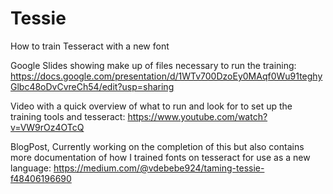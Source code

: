 # Tessie
How to train Tesseract with a new font

Google Slides showing make up of files necessary to run the training: https://docs.google.com/presentation/d/1WTv700DzoEy0MAqf0Wu91teghyGlbc48oDvCvreCh54/edit?usp=sharing

Video with a quick overview of what to run and look for to set up the training tools and tesseract: https://www.youtube.com/watch?v=VW9rOz4OTcQ

BlogPost, Currently working on the completion of this but also contains more documentation of how I trained fonts on tesseract for use as a new language:
https://medium.com/@vdebebe924/taming-tessie-f48406196690
